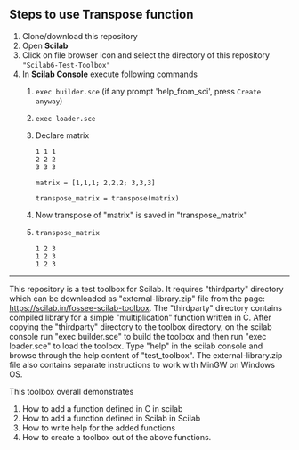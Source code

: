 ## Steps to use Transpose function
1. Clone/download this repository
2. Open **Scilab**
3. Click on file browser icon and select the directory of this repository `"Scilab6-Test-Toolbox"`
4. In **Scilab Console** execute following commands
    1. `exec builder.sce` (if any prompt 'help_from_sci', press `Create anyway`)
    2. `exec loader.sce`
    3.  Declare matrix
    
        ```
        1 1 1
        2 2 2
        3 3 3
        ```
        
        `matrix = [1,1,1; 2,2,2; 3,3,3]`
        
        `transpose_matrix = transpose(matrix)`
    4. Now transpose of "matrix" is saved in "transpose_matrix"
    5. `transpose_matrix`
        
         ```
        1 2 3
        1 2 3
        1 2 3
        ```
---


This repository is a test toolbox for Scilab. It requires "thirdparty" directory which can be downloaded as "external-library.zip" file from the page: https://scilab.in/fossee-scilab-toolbox. The "thirdparty" directory contains compiled library for a simple "multiplication" function written in C. After copying the "thirdparty" directory to the toolbox directory, on the scilab console run "exec builder.sce" to build the toolbox and then run "exec loader.sce" to load the toolbox.  Type "help" in the scilab console and browse through the help content of "test_toolbox". The external-library.zip file also contains separate instructions to work with MinGW on Windows OS.

This toolbox overall demonstrates
1. How to add a function defined in C in scilab
2. How to add a function defined in Scilab in Scilab
3. How to write help for the added functions
4. How to create a toolbox out of the above functions.
